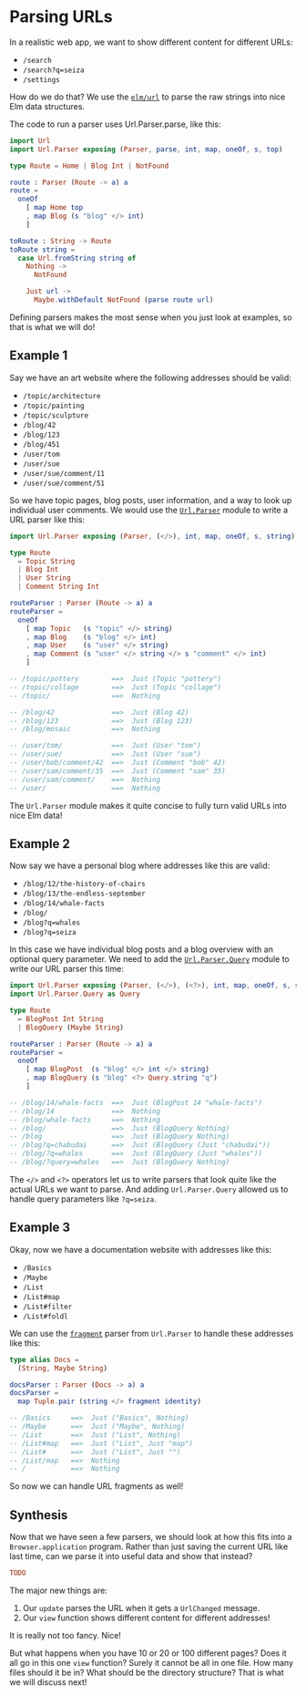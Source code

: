 # Parsing URLs

In a realistic web app, we want to show different content for different URLs:

- `/search`
- `/search?q=seiza`
- `/settings`

How do we do that? We use the [`elm/url`](https://package.elm-lang.org/packages/elm/url/latest/) to parse the raw strings into nice Elm data structures.

The code to run a parser uses Url.Parser.parse, like this:

```elm
import Url
import Url.Parser exposing (Parser, parse, int, map, oneOf, s, top)

type Route = Home | Blog Int | NotFound

route : Parser (Route -> a) a
route =
  oneOf
    [ map Home top
    , map Blog (s "blog" </> int)
    ]

toRoute : String -> Route
toRoute string =
  case Url.fromString string of
    Nothing ->
      NotFound

    Just url ->
      Maybe.withDefault NotFound (parse route url)
```

Defining parsers makes the most sense when you just look at examples, so that is what we will do!


## Example 1

Say we have an art website where the following addresses should be valid:

- `/topic/architecture`
- `/topic/painting`
- `/topic/sculpture`
- `/blog/42`
- `/blog/123`
- `/blog/451`
- `/user/tom`
- `/user/sue`
- `/user/sue/comment/11`
- `/user/sue/comment/51`

So we have topic pages, blog posts, user information, and a way to look up individual user comments. We would use the [`Url.Parser`](https://package.elm-lang.org/packages/elm/url/latest/Url-Parser) module to write a URL parser like this:

```elm
import Url.Parser exposing (Parser, (</>), int, map, oneOf, s, string)

type Route
  = Topic String
  | Blog Int
  | User String
  | Comment String Int

routeParser : Parser (Route -> a) a
routeParser =
  oneOf
    [ map Topic   (s "topic" </> string)
    , map Blog    (s "blog" </> int)
    , map User    (s "user" </> string)
    , map Comment (s "user" </> string </> s "comment" </> int)
    ]

-- /topic/pottery        ==>  Just (Topic "pottery")
-- /topic/collage        ==>  Just (Topic "collage")
-- /topic/               ==>  Nothing

-- /blog/42              ==>  Just (Blog 42)
-- /blog/123             ==>  Just (Blog 123)
-- /blog/mosaic          ==>  Nothing

-- /user/tom/            ==>  Just (User "tom")
-- /user/sue/            ==>  Just (User "sue")
-- /user/bob/comment/42  ==>  Just (Comment "bob" 42)
-- /user/sam/comment/35  ==>  Just (Comment "sam" 35)
-- /user/sam/comment/    ==>  Nothing
-- /user/                ==>  Nothing
```

The `Url.Parser` module makes it quite concise to fully turn valid URLs into nice Elm data!


## Example 2

Now say we have a personal blog where addresses like this are valid:

- `/blog/12/the-history-of-chairs`
- `/blog/13/the-endless-september`
- `/blog/14/whale-facts`
- `/blog/`
- `/blog?q=whales`
- `/blog?q=seiza`

In this case we have individual blog posts and a blog overview with an optional query parameter. We need to add the [`Url.Parser.Query`](https://package.elm-lang.org/packages/elm/url/latest/Url-Parser-Query) module to write our URL parser this time:

```elm
import Url.Parser exposing (Parser, (</>), (<?>), int, map, oneOf, s, string)
import Url.Parser.Query as Query

type Route
  = BlogPost Int String
  | BlogQuery (Maybe String)

routeParser : Parser (Route -> a) a
routeParser =
  oneOf
    [ map BlogPost  (s "blog" </> int </> string)
    , map BlogQuery (s "blog" <?> Query.string "q")
    ]

-- /blog/14/whale-facts  ==>  Just (BlogPost 14 "whale-facts")
-- /blog/14              ==>  Nothing
-- /blog/whale-facts     ==>  Nothing
-- /blog/                ==>  Just (BlogQuery Nothing)
-- /blog                 ==>  Just (BlogQuery Nothing)
-- /blog?q=chabudai      ==>  Just (BlogQuery (Just "chabudai"))
-- /blog/?q=whales       ==>  Just (BlogQuery (Just "whales"))
-- /blog/?query=whales   ==>  Just (BlogQuery Nothing)
```

The `</>` and `<?>` operators let us to write parsers that look quite like the actual URLs we want to parse. And adding `Url.Parser.Query` allowed us to handle query parameters like `?q=seiza`.


## Example 3

Okay, now we have a documentation website with addresses like this:

- `/Basics`
- `/Maybe`
- `/List`
- `/List#map`
- `/List#filter`
- `/List#foldl`

We can use the [`fragment`](https://package.elm-lang.org/packages/elm/url/latest/Url-Parser#fragment) parser from `Url.Parser` to handle these addresses like this:

```elm
type alias Docs =
  (String, Maybe String)

docsParser : Parser (Docs -> a) a
docsParser =
  map Tuple.pair (string </> fragment identity)

-- /Basics     ==>  Just ("Basics", Nothing)
-- /Maybe      ==>  Just ("Maybe", Nothing)
-- /List       ==>  Just ("List", Nothing)
-- /List#map   ==>  Just ("List", Just "map")
-- /List#      ==>  Just ("List", Just "")
-- /List/map   ==>  Nothing
-- /           ==>  Nothing
```

So now we can handle URL fragments as well!


## Synthesis

Now that we have seen a few parsers, we should look at how this fits into a `Browser.application` program. Rather than just saving the current URL like last time, can we parse it into useful data and show that instead?

```elm
TODO
```

The major new things are:

1. Our `update` parses the URL when it gets a `UrlChanged` message.
2. Our `view` function shows different content for different addresses!

It is really not too fancy. Nice!

But what happens when you have 10 or 20 or 100 different pages? Does it all go in this one `view` function? Surely it cannot be all in one file. How many files should it be in? What should be the directory structure? That is what we will discuss next!
